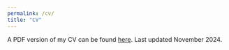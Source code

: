 ```yaml
---
permalink: /cv/
title: "CV"
---
```


A PDF version of my CV can be found [here](https://drive.google.com/file/d/1iUCk8dLEBTauSizQozWPIIrdHWC9uuhT/view?usp=sharing). Last updated November 2024. 